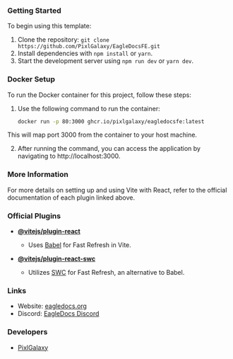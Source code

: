 ### Getting Started

To begin using this template:
1. Clone the repository:
   `git clone https://github.com/PixlGalaxy/EagleDocsFE.git`
2. Install dependencies with `npm install` or `yarn`.
3. Start the development server using `npm run dev` or `yarn dev`.

### Docker Setup

To run the Docker container for this project, follow these steps:

1. Use the following command to run the container:
   ```bash
   docker run -p 80:3000 ghcr.io/pixlgalaxy/eagledocsfe:latest

This will map port 3000 from the container to your host machine.

2. After running the command, you can access the application by navigating to http://localhost:3000.

### More Information

For more details on setting up and using Vite with React, refer to the official documentation of each plugin linked above.

### Official Plugins

- **[@vitejs/plugin-react](https://github.com/vitejs/vite-plugin-react/blob/main/packages/plugin-react/README.md)**
  - Uses [Babel](https://babeljs.io/) for Fast Refresh in Vite.

- **[@vitejs/plugin-react-swc](https://github.com/vitejs/vite-plugin-react-swc)**
  - Utilizes [SWC](https://swc.rs/) for Fast Refresh, an alternative to Babel.

### Links

- Website: [eagledocs.org](https://eagledocs.org)
- Discord: [EagleDocs Discord](https://discord.gg/4RuUjT2jNv)

### Developers 
- [PixlGalaxy](https://github.com/PixlGalaxy)
